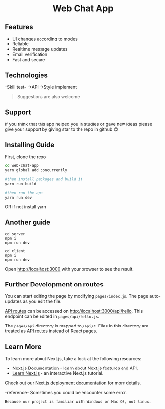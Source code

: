 # <h1 align="center">Web Chat App</h1>

## Features

- UI changes according to modes
- Reliable
- Realtime message updates
- Email verification
- Fast and secure


## Technologies
-Skill test-
 ->API 
 ->Style implement


> Suggestions are also welcome

## Support 

If you think that this app helped you in studies or gave new ideas please give your support by giving star to the repo in github 😋

## Installing Guide

First, clone the repo 

```bash 
cd web-chat-app
yarn global add concurrently

#then install packages and build it
yarn run build

#then run the app
yarn run dev
```

OR if not install yarn

## Another guide
```
cd server
npm i
npm run dev

cd client
npm i
npm run dev
```

Open [http://localhost:3000](http://localhost:3000) with your browser to see the result.

## Further Development on routes

You can start editing the page by modifying `pages/index.js`. The page auto-updates as you edit the file.

[API routes](https://nextjs.org/docs/api-routes/introduction) can be accessed on [http://localhost:3000/api/hello](http://localhost:3000/api/hello). This endpoint can be edited in `pages/api/hello.js`.

The `pages/api` directory is mapped to `/api/*`. Files in this directory are treated as [API routes](https://nextjs.org/docs/api-routes/introduction) instead of React pages.

## Learn More

To learn more about Next.js, take a look at the following resources:

- [Next.js Documentation](https://nextjs.org/docs) - learn about Next.js features and API.
- [Learn Next.js](https://nextjs.org/learn) - an interactive Next.js tutorial.


Check out our [Next.js deployment documentation](https://nextjs.org/docs/deployment) for more details.

-reference-
Sometimes you could be encounter some error.
```
Because our project is familiar with Windows or Mac OS, not linux.
```